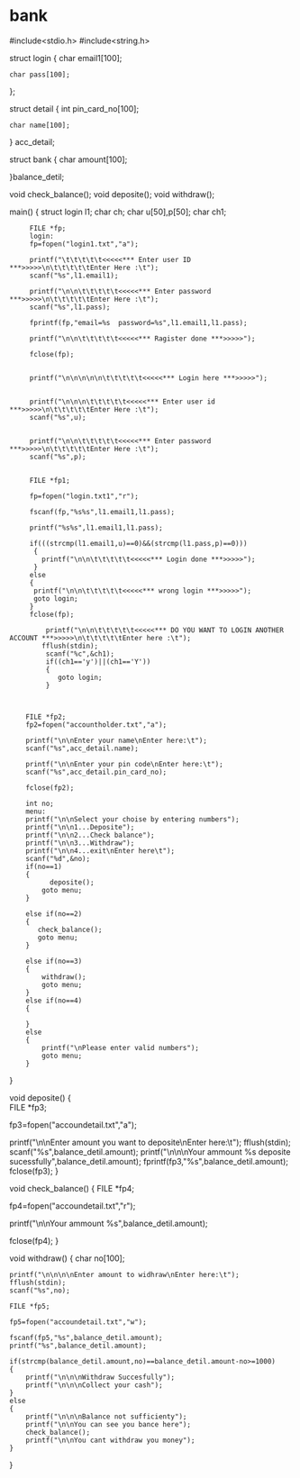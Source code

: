 # bank
#include<stdio.h>
#include<string.h>
 
 struct login
{
	char email1[100];
	
	char pass[100];
};


struct detail
{
	int pin_card_no[100];
	
	char name[100];
	
} acc_detail;


struct bank
{
	char amount[100];
	
}balance_detil;


void check_balance();
void deposite();
void withdraw();

main()
{   struct login l1;
    char ch;
    char u[50],p[50];
    char ch1;
   	

        
         FILE *fp;
         login:
         fp=fopen("login1.txt","a");
         
         printf("\t\t\t\t\t<<<<<*** Enter user ID ***>>>>>\n\t\t\t\t\tEnter Here :\t");
         scanf("%s",l1.email1);
         
         printf("\n\n\t\t\t\t\t<<<<<*** Enter password ***>>>>>\n\t\t\t\t\tEnter Here :\t");
         scanf("%s",l1.pass);
         
         fprintf(fp,"email=%s  password=%s",l1.email1,l1.pass);
         
         printf("\n\n\t\t\t\t\t<<<<<*** Ragister done ***>>>>>");
         
         fclose(fp);
         

         printf("\n\n\n\n\n\t\t\t\t\t<<<<<*** Login here ***>>>>>");
         
         
         printf("\n\n\n\t\t\t\t\t<<<<<*** Enter user id ***>>>>>\n\t\t\t\t\tEnter Here :\t");
         scanf("%s",u);
       
	     
         printf("\n\n\t\t\t\t\t<<<<<*** Enter password ***>>>>>\n\t\t\t\t\tEnter Here :\t");
         scanf("%s",p);
         
	
         FILE *fp1;
         
         fp=fopen("login.txt1","r");
         
         fscanf(fp,"%s%s",l1.email1,l1.pass);
         
         printf("%s%s",l1.email1,l1.pass);
                
         if(((strcmp(l1.email1,u)==0)&&(strcmp(l1.pass,p)==0)))
          {
            printf("\n\n\t\t\t\t\t<<<<<*** Login done ***>>>>>");
          }
         else
         {
          printf("\n\n\t\t\t\t\t<<<<<*** wrong login ***>>>>>");
          goto login;
         }
         fclose(fp);
          
			 printf("\n\n\t\t\t\t\t<<<<<*** DO YOU WANT TO LOGIN ANOTHER ACCOUNT ***>>>>>\n\t\t\t\t\tEnter here :\t");
            fflush(stdin);
			 scanf("%c",&ch1);
			 if((ch1=='y')||(ch1=='Y'))
			 {
			 	goto login;
			 }
		
		
		
		FILE *fp2;
		fp2=fopen("accountholder.txt","a");
		
		printf("\n\nEnter your name\nEnter here:\t");
		scanf("%s",acc_detail.name);
		
		printf("\n\nEnter your pin code\nEnter here:\t");
		scanf("%s",acc_detail.pin_card_no);		 
		
		fclose(fp2);
		
     	int no;
     	menu:
     	printf("\n\nSelect your choise by entering numbers");	
		printf("\n\n1...Deposite");	 
		printf("\n\n2...Check balance");
		printf("\n\n3...Withdraw");
		printf("\n\n4...exit\nEnter here\t");
		scanf("%d",&no);
		if(no==1)
		{
			  deposite();
			goto menu;
	    }	 
	    
	    else if(no==2)
	    {
	       check_balance();
		   goto menu;	
		}
		
		else if(no==3)
		{
			withdraw();
			goto menu;
		}
		else if(no==4)
		{
			
		}
		else 
		{
			printf("\nPlease enter valid numbers");
			goto menu;
		}
}

void deposite()
{  
   FILE *fp3;
   
   fp3=fopen("accoundetail.txt","a");
   
   printf("\n\nEnter amount you want to deposite\nEnter here:\t");
   fflush(stdin);
   scanf("%s",balance_detil.amount);
   printf("\n\n\nYour ammount %s deposite sucessfully",balance_detil.amount);
	fprintf(fp3,"%s",balance_detil.amount);
   fclose(fp3);
}

void check_balance()
{
	FILE *fp4;
   
   fp4=fopen("accoundetail.txt","r");
   
   printf("\n\nYour ammount %s",balance_detil.amount);
	
   fclose(fp4);
}

void withdraw()
{
	char no[100];
	
	printf("\n\n\n\nEnter amount to widhraw\nEnter here:\t");
	fflush(stdin);
	scanf("%s",no);
	
	FILE *fp5;
	
	fp5=fopen("accoundetail.txt","w");
	
	fscanf(fp5,"%s",balance_detil.amount);
	printf("%s",balance_detil.amount);
	
	if(strcmp(balance_detil.amount,no)==balance_detil.amount-no>=1000)
	{
		printf("\n\n\nWithdraw Succesfully");
		printf("\n\n\nCollect your cash");
	}
	else 
	{
		printf("\n\n\nBalance not sufficienty");
		printf("\n\nYou can see you bance here");
		check_balance();
		printf("\n\nYou cant withdraw you money");
	}
}

